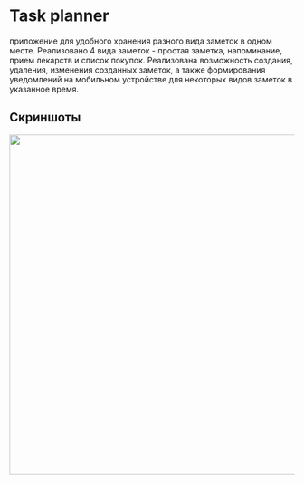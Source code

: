 # Task planner
приложение для удобного хранения разного вида заметок в одном месте. Реализовано 4 вида заметок - простая заметка, напоминание, прием лекарств и список покупок. 
Реализована возможность создания, удаления, изменения созданных заметок, а также формирования уведомлений на мобильном устройстве для некоторых видов заметок в указанное время. 

## Скриншоты 
<img src="https://github.com/kikichechka/Pictures/blob/main/Screenshot_20240519_204716_Task%20planner.jpg" width="600"> 
